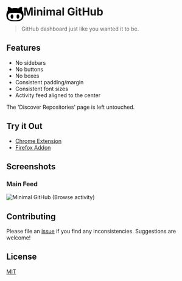 # <img src="icons/128.png" width="45" align="left"> Minimal GitHub

> GitHub dashboard just like you wanted it to be.

## Features

* No sidebars
* No buttons
* No boxes
* Consistent padding/margin
* Consistent font sizes
* Activity feed aligned to the center

The 'Discover Repositories' page is left untouched.

## Try it Out

* [Chrome Extension](https://chrome.google.com/webstore/detail/minimal-github/hpcjfhednekpbnndkceoaoippdogepae)
* [Firefox Addon](https://addons.mozilla.org/en-US/firefox/addon/minimal-github/)

## Screenshots

### Main Feed

![Minimal GitHub (Browse activity)](https://i.imgur.com/pi9cMez.png)

## Contributing

Please file an [issue](https://github.com/mesaugat/minimal-github/issues/new) if you find any inconsistencies. Suggestions are welcome!

## License

[MIT](LICENSE)
